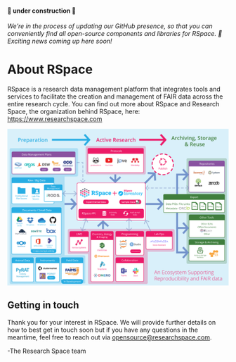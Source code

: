 #### 🚧 under construction 🚧 

*We’re in the process of updating our GitHub presence, so that you can conveniently find all open-source components and libraries for RSpace. 🤫 Exciting news coming up here soon!*

# About RSpace 
RSpace is a research data management platform that integrates tools and services to facilitate the creation and management of FAIR data across the entire research cycle. You can find out more about RSpace and Research Space, the organization behind RSpace, here: https://www.researchspace.com  

![Map of how the RSpace platform creates an ecosystem of digital tools to support workflows for preparing, conducting and reporting on research.](https://github.com/rspace-os/rspace-marketing-resources/blob/2921f20007717ba0122ae293b30f17858c49c31c/main_graphic.png)


## Getting in touch 
Thank you for your interest in RSpace. We will provide further details on how to best get in touch soon but if you have any questions in the meantime, feel free to reach out via opensource@researchspace.com. 

-The Research Space team 
